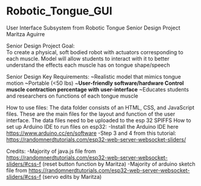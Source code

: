 # Robotic_Tongue_GUI
User Interface Subsystem from Robotic Tongue Senior Design Project
Maritza Aguirre
 
Senior Design Project Goal:  
To create a physical, soft bodied robot with actuators corresponding to each muscle.
Model will allow students to interact with it to better understand the effects each muscle has on tongue shape/speech

Senior Design Key Requirements:
~Realistic model that mimics tongue motion
~Portable (<50 lbs)
~**User-friendly software/hardware
Control muscle contraction percentage with user-interface**
~Educates students and researchers on functions of each tongue muscle


How to use files:
The data folder consists of an HTML, CSS, and JavaScript files. These are the main files for the layout and function of the user interface. The data files need to be uploaded to the esp 32 SPIFFS 
How to set up Arduino IDE to run files on esp32:
-Install the Arduino IDE here https://www.arduino.cc/en/software
-Step 3 and 4 from this tutorial: https://randomnerdtutorials.com/esp32-web-server-websocket-sliders/

Credits:
-Majority of java.js file from https://randomnerdtutorials.com/esp32-web-server-websocket-sliders/#css-f (reset button function by Maritza)
-Majority of arduino sketch file from https://randomnerdtutorials.com/esp32-web-server-websocket-sliders/#css-f (servo edits by Maritza)
